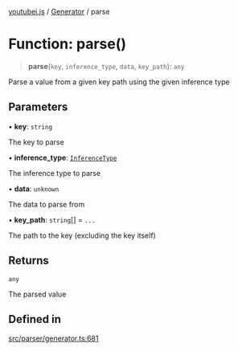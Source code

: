 [youtubei.js](../../../README.md) / [Generator](../README.md) / parse

# Function: parse()

> **parse**(`key`, `inference_type`, `data`, `key_path`): `any`

Parse a value from a given key path using the given inference type

## Parameters

• **key**: `string`

The key to parse

• **inference\_type**: [`InferenceType`](../type-aliases/InferenceType.md)

The inference type to parse

• **data**: `unknown`

The data to parse from

• **key\_path**: `string`[] = `...`

The path to the key (excluding the key itself)

## Returns

`any`

The parsed value

## Defined in

[src/parser/generator.ts:681](https://github.com/LuanRT/YouTube.js/blob/e54e499ff553dab51e6d9d1aebc090b50fec29ba/src/parser/generator.ts#L681)
